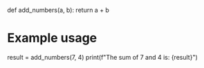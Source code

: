 def add_numbers(a, b):
    return a + b

# Example usage
result = add_numbers(7, 4)
print(f"The sum of 7 and 4 is: {result}")
